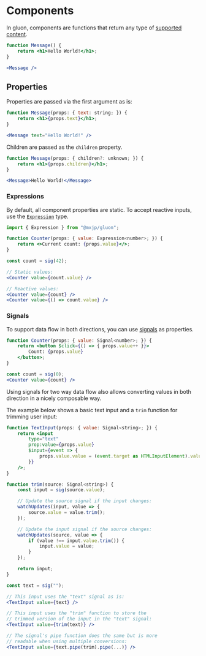 # Components
In gluon, components are functions that return any type of [supported content](elements.md#content).
```jsx
function Message() {
	return <h1>Hello World!</h1>;
}

<Message />
```

## Properties
Properties are passed via the first argument as is:
```jsx
function Message(props: { text: string; }) {
	return <h1>{props.text}</h1>;
}

<Message text="Hello World!" />
```

Children are passed as the `children` property.
```jsx
function Message(props: { children?: unknown; }) {
	return <h1>{props.children}</h1>;
}

<Message>Hello World!</Message>
```

### Expressions
By default, all component properties are static. To accept reactive inputs, use the [`Expression`](signals.md#expressions) type.
```jsx
import { Expression } from "@mxjp/gluon";

function Counter(props: { value: Expression<number>; }) {
	return <>Current count: {props.value}</>;
}

const count = sig(42);

// Static values:
<Counter value={count.value} />

// Reactive values:
<Counter value={count} />
<Counter value={() => count.value} />
```

### Signals
To support data flow in both directions, you can use [signals](signals.md) as properties.
```jsx
function Counter(props: { value: Signal<number>; }) {
	return <button $click={() => { props.value++ }}>
		Count: {props.value}
	</button>;
}

const count = sig(0);
<Counter value={count} />
```
Using signals for two way data flow also allows converting values in both direction in a nicely composable way.

The example below shows a basic text input and a `trim` function for trimming user input:
```jsx
function TextInput(props: { value: Signal<string>; }) {
	return <input
		type="text"
		prop:value={props.value}
		$input={event => {
			props.value.value = (event.target as HTMLInputElement).value;
		}}
	/>;
}

function trim(source: Signal<string>) {
	const input = sig(source.value);

	// Update the source signal if the input changes:
	watchUpdates(input, value => {
		source.value = value.trim();
	});

	// Update the input signal if the source changes:
	watchUpdates(source, value => {
		if (value !== input.value.trim()) {
			input.value = value;
		}
	});

	return input;
}

const text = sig("");

// This input uses the "text" signal as is:
<TextInput value={text} />

// This input uses the "trim" function to store the
// trimmed version of the input in the "text" signal:
<TextInput value={trim(text)} />

// The signal's pipe function does the same but is more
// readable when using multiple conversions:
<TextInput value={text.pipe(trim).pipe(...)} />
```

